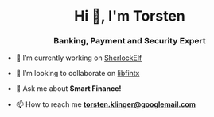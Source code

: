 <h1 align="center">Hi 👋, I'm Torsten</h1>
<h3 align="center">Banking, Payment and Security Expert</h3>

- 🔭 I’m currently working on [SherlockElf](https://github.com/iamtorsten/SherlockElf)

- 👯 I’m looking to collaborate on [libfintx](https://github.com/libfintx/libfintx)

- 💬 Ask me about **Smart Finance!**

- 📫 How to reach me **torsten.klinger@googlemail.com**

